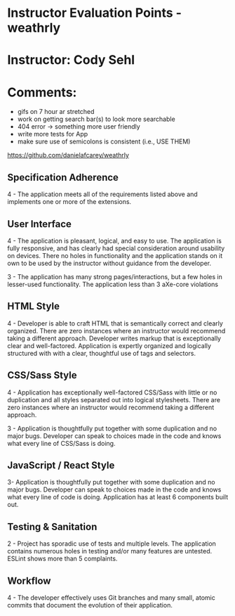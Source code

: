 # Instructor Evaluation Points - weathrly
# Instructor: Cody Sehl

# Comments:
- gifs on 7 hour ar stretched
- work on getting search bar(s) to look more searchable
- 404 error -> something more user friendly
- write more tests for App
- make sure use of semicolons is consistent (i.e., USE THEM)


https://github.com/danielafcarey/weathrly

## Specification Adherence

4 - The application meets all of the requirements listed above and implements one or more of the extensions.

## User Interface

4 - The application is pleasant, logical, and easy to use. The application is fully responsive, and has clearly had special consideration around usability on devices. There no holes in functionality and the application stands on it own to be used by the instructor without guidance from the developer.

3 - The application has many strong pages/interactions, but a few holes in lesser-used functionality. The application less than 3 aXe-core violations

## HTML Style

4 - Developer is able to craft HTML that is semantically correct and clearly organized. There are zero instances where an instructor would recommend taking a different approach. Developer writes markup that is exceptionally clear and well-factored. Application is expertly organized and logically structured with with a clear, thoughtful use of tags and selectors.


## CSS/Sass Style

4 - Application has exceptionally well-factored CSS/Sass with little or no duplication and all styles separated out into logical stylesheets. There are zero instances where an instructor would recommend taking a different approach.

3 - Application is thoughtfully put together with some duplication and no major bugs. Developer can speak to choices made in the code and knows what every line of CSS/Sass is doing.

## JavaScript / React Style

3- Application is thoughtfully put together with some duplication and no major bugs. Developer can speak to choices made in the code and knows what every line of code is doing. Application has at least 6 components built out.

## Testing & Sanitation

2 - Project has sporadic use of tests and multiple levels. The application contains numerous holes in testing and/or many features are untested. ESLint shows more than 5 complaints.

## Workflow

4 - The developer effectively uses Git branches and many small, atomic commits that document the evolution of their application.
